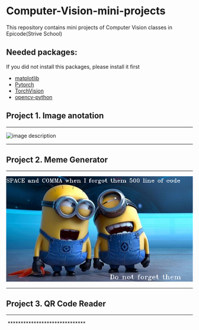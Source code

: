 # Computer-Vision-mini-projects
This repository contains mini projects of Computer Vision classes in Epicode(Strive School)

## Needed packages:
If you did not install this packages,  please install it first

* <a href="https://anaconda.org/conda-forge/matplotlib">matplotlib</a>
* <a href="https://anaconda.org/pytorch/pytorch">Pytorch</a>
* <a href="https://anaconda.org/pytorch/torchvision">TorchVision</a>
* <a href="https://pypi.org/project/opencv-python/">opencv-python</a>


## Project 1. Image anotation
******************************
![image description](annotated.png)
******************************
## Project 2. Meme Generator
******************************
![image description](img\meme.png)
******************************
## Project 3. QR Code Reader
******************************
<img src="" width="128"/>
******************************

